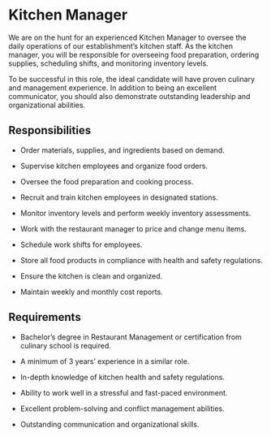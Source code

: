 # Kitchen Manager

We are on the hunt for an experienced Kitchen Manager to oversee the daily operations of our establishment’s kitchen staff. As the kitchen manager, you will be responsible for overseeing food preparation, ordering supplies, scheduling shifts, and monitoring inventory levels.

To be successful in this role, the ideal candidate will have proven culinary and management experience. In addition to being an excellent communicator, you should also demonstrate outstanding leadership and organizational abilities.

## Responsibilities

* Order materials, supplies, and ingredients based on demand.

* Supervise kitchen employees and organize food orders.

* Oversee the food preparation and cooking process.

* Recruit and train kitchen employees in designated stations.

* Monitor inventory levels and perform weekly inventory assessments.

* Work with the restaurant manager to price and change menu items.

* Schedule work shifts for employees.

* Store all food products in compliance with health and safety regulations.

* Ensure the kitchen is clean and organized.

* Maintain weekly and monthly cost reports.

## Requirements

* Bachelor’s degree in Restaurant Management or certification from culinary school is required.

* A minimum of 3 years’ experience in a similar role.

* In-depth knowledge of kitchen health and safety regulations.

* Ability to work well in a stressful and fast-paced environment.

* Excellent problem-solving and conflict management abilities.

* Outstanding communication and organizational skills.


